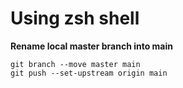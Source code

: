 # Using zsh shell

**Rename local master branch into main**

```
git branch --move master main
git push --set-upstream origin main
```
